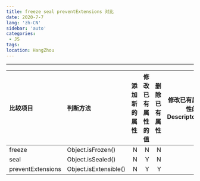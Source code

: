 ```yaml
---
title: freeze seal preventExtensions 对比
date: 2020-7-7
lang: 'zh-CN'
sidebar: 'auto'
categories:
 - JS
tags: 
location: HangZhou
---
```


---

比较项目|判断方法|添加新的属性|修改已有属性的值|删除已有属性|修改已有属性的Descriptor
:-|:-|-:|-:|-:|-:
freeze|Object.isFrozen()|N|N|N|N
seal|Object.isSealed()|N|Y|N|N
preventExtensions|Object.isExtensible()|N|Y|Y|Y